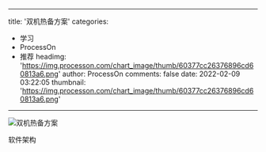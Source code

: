 
---
title: '双机热备方案'
categories: 
 - 学习
 - ProcessOn
 - 推荐
headimg: 'https://img.processon.com/chart_image/thumb/60377cc26376896cd60813a6.png'
author: ProcessOn
comments: false
date: 2022-02-09 03:22:05
thumbnail: 'https://img.processon.com/chart_image/thumb/60377cc26376896cd60813a6.png'
---

<div>   
<img class="thumb" alt="双机热备方案" src="https://img.processon.com/chart_image/thumb/60377cc26376896cd60813a6.png" referrerpolicy="no-referrer">
<p>软件架构</p>  
</div>
            